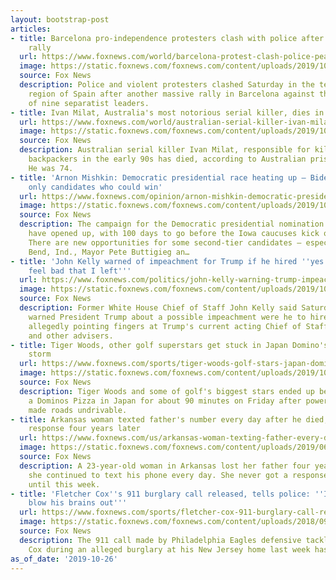 ```yaml
---
layout: bootstrap-post
articles:
- title: Barcelona pro-independence protesters clash with police after massive peaceful
    rally
  url: https://www.foxnews.com/world/barcelona-protest-clash-police-peaceful-rally
  image: https://static.foxnews.com/foxnews.com/content/uploads/2019/10/catalonia-3.jpg
  source: Fox News
  description: Police and violent protesters clashed Saturday in the tense Catalonia
    region of Spain after another massive rally in Barcelona against the imprisonment
    of nine separatist leaders.
- title: Ivan Milat, Australia's most notorious serial killer, dies in prison at 74
  url: https://www.foxnews.com/world/australian-serial-killer-ivan-milat-dies-74
  image: https://static.foxnews.com/foxnews.com/content/uploads/2019/10/Ivan-Milat.jpg
  source: Fox News
  description: Australian serial killer Ivan Milat, responsible for killing seven
    backpackers in the early 90s has died, according to Australian prison authorities.
    He was 74.
- title: 'Arnon Mishkin: Democratic presidential race heating up – Biden, Warren aren’t
    only candidates who could win'
  url: https://www.foxnews.com/opinion/arnon-mishkin-democratic-presidential-race-heating-up-biden-warren-arent-only-candidates-who-could-win
  image: https://static.foxnews.com/foxnews.com/content/uploads/2019/10/Schoenanalysis101619.jpg
  source: Fox News
  description: The campaign for the Democratic presidential nomination appears to
    have opened up, with 100 days to go before the Iowa caucuses kick off voting.
    There are new opportunities for some second-tier candidates – especially South
    Bend, Ind., Mayor Pete Buttigieg an…
- title: 'John Kelly warned of impeachment for Trump if he hired ''yes man'': ''I
    feel bad that I left'''
  url: https://www.foxnews.com/politics/john-kelly-warning-trump-impeachment
  image: https://static.foxnews.com/foxnews.com/content/uploads/2019/10/TrumpKellyThumb.jpg
  source: Fox News
  description: Former White House Chief of Staff John Kelly said Saturday that he
    warned President Trump about a possible impeachment were he to hire a "yes man,"
    allegedly pointing fingers at Trump's current acting Chief of Staff Mick Mulvaney
    and other advisers.
- title: Tiger Woods, other golf superstars get stuck in Japan Domino's during severe
    storm
  url: https://www.foxnews.com/sports/tiger-woods-golf-stars-japan-dominos
  image: https://static.foxnews.com/foxnews.com/content/uploads/2019/10/tiger-woods-dominos-AP-Dominos.jpg
  source: Fox News
  description: Tiger Woods and some of golf's biggest stars ended up being stuck at
    a Dominos Pizza in Japan for about 90 minutes on Friday after powerful storms
    made roads undrivable.
- title: Arkansas woman texted father's number every day after he died, she got a
    response four years later
  url: https://www.foxnews.com/us/arkansas-woman-texting-father-every-day-response
  image: https://static.foxnews.com/foxnews.com/content/uploads/2019/06/iphone-emai-inbox-IPHONEEMAIL0617.jpg
  source: Fox News
  description: A 23-year-old woman in Arkansas lost her father four years ago, but
    she continued to text his phone every day. She never got a response from the number,
    until this week.
- title: 'Fletcher Cox''s 911 burglary call released, tells police: ''I''m about to
    blow his brains out'''
  url: https://www.foxnews.com/sports/fletcher-cox-911-burglary-call-released
  image: https://static.foxnews.com/foxnews.com/content/uploads/2018/09/011316-NFL-FletcherCox-PI-CDH.vres-24bf0f6c5af45510VgnVCM100000d7c1a8c0____.jpg
  source: Fox News
  description: The 911 call made by Philadelphia Eagles defensive tackle Fletcher
    Cox during an alleged burglary at his New Jersey home last week has been released.
as_of_date: '2019-10-26'
---
```


